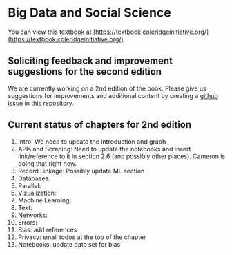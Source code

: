 # Big Data and Social Science 

You can view this textbook at [https://textbook.coleridgeinitiative.org/](https://textbook.coleridgeinitiative.org/)

## Soliciting feedback and improvement suggestions for the second edition

We are currently working on a 2nd edition of the book. Please give us suggestions for improvements and additional content by creating a [github issue](https://github.com/Coleridge-Initiative/big-data-and-social-science/issues) in this repository.

## Current status of chapters for 2nd edition

1. Intro: We need to update the introduction and graph
2. APIs and Scraping: Need to update the notebooks and insert link/reference to it in section 2.6 (and possibly other places). Cameron is doing that right now.
3. Record Linkage: Possibly update ML section
4. Databases: 
5. Parallel: 
6. Vizualization:
7. Machine Learning:
8. Text:
9. Networks: 
10. Errors:
11. Bias: add references
12. Privacy: small todos at the top of the chapter
13. Notebooks: update data set for bias
